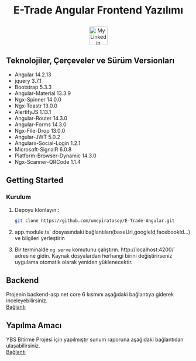 # <p align="center">E-Trade Angular Frontend Yazılımı</p>

<div align="center">
   <a href = "https://www.linkedin.com/in/umeyir-atasoy/"><img  src = "https://play-lh.googleusercontent.com/kMofEFLjobZy_bCuaiDogzBcUT-dz3BBbOrIEjJ-hqOabjK8ieuevGe6wlTD15QzOqw" width = "50" height = "50" alt = "My Linkedin Profile"/></a>
</div>



## Teknolojiler, Çerçeveler ve Sürüm Versionları

  * Angular  14.2.13
  * jquery  3.7.1
  * Bootstrap 5.3.3
  * Angular-Material 13.3.9
  * Ngx-Spinner 14.0.0
  * Ngx-Toastr 13.0.0
  * AlertifyJS 1.13.1
  * Angular-Router 14.3.0
  * Angular-Forms 14.3.0
  * Ngx-File-Drop 13.0.0
  * Angular-JWT 5.0.2
  * Angularx-Social-Login 1.2.1
  * Microsoft-SignalR 6.0.8
  * Platform-Browser-Dynamic 14.3.0
  * Ngx-Scanner-QRCode 1.1.4

  
## Getting Started

### Kurulum

1. Depoyu klonlayın::

   ```sh
   git clone https://github.com/umeyiratasoy/E-Trade-Angular.git
   ```
2. app.module.ts` dosyasındaki bağlantıları(baseUrl,googleId,facebookId...) ve bilgileri yerleştirin 
3. Bir terminalde `ng serve` komutunu çalıştırın. http://localhost:4200/` adresine gidin. Kaynak dosyalardan herhangi birini değiştirirseniz uygulama otomatik olarak yeniden yüklenecektir.



## Backend

Projenin backend-asp.net core 6 kısmını aşağıdaki bağlantıya giderek inceleyebilirsiniz.
<br>
<a href="https://github.com/umeyiratasoy/E-Trade-Asp.NETCore" target="_blank">Bağlantı </a>




## Yapılma Amacı

YBS Bitirme Projesi için yapılmıştır sunum raporuna aşağıdaki bağlantıdan ulaşabilirsiniz.
<br>
<a href="x" target="_blank">Bağlantı </a>



